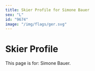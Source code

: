 ```yaml
---
title: Skier Profile for Simone Bauer
sex: "L"
id: "9674"
image: "/img/flags/ger.svg" 
---
```


# Skier Profile

This page is for: Simone Bauer.
    